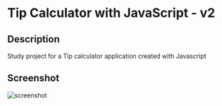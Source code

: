 # Tip Calculator with JavaScript - v2


## Description
Study project for a Tip calculator application created with Javascript

## Screenshot
![screenshot](https://github.com/user-attachments/assets/32c778d2-9b1a-4da8-aed2-437ff2c3bc01)
